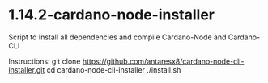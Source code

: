 # 1.14.2-cardano-node-installer
Script to Install all dependencies and compile Cardano-Node and Cardano-CLI

Instructions:
git clone https://github.com/antaresx8/cardano-node-cli-installer.git
cd cardano-node-cli-installer
./install.sh
